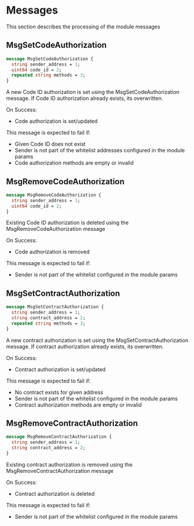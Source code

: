 # Messages

This section describes the processing of the module messages

## MsgSetCodeAuthorization

```protobuf
message MsgSetCodeAuthorization {
  string sender_address = 1;
  uint64 code_id = 2;
  repeated string methods = 3;
}
```

A new Code ID authorization is set using the MsgSetCodeAuthorization message. If Code ID authorization already exists, its overwritten.

On Success:
* Code authorization is set/updated 

This message is expected to fail if:
* Given Code ID does not exist
* Sender is not part of the whitelist addresses configured in the module params
* Code authorization methods are empty or invalid


## MsgRemoveCodeAuthorization

```protobuf
message MsgRemoveCodeAuthorization {
  string sender_address = 1;
  uint64 code_id = 2;
}
```

Existing Code ID authorization is deleted using the MsgRemoveCodeAuthorization message

On Success:
* Code authorization is removed

This message is expected to fail if:
* Sender is not part of the whitelist configured in the module params


## MsgSetContractAuthorization

```protobuf
message MsgSetContractAuthorization {
  string sender_address = 1;
  string contract_address = 2;
  repeated string methods = 3;
}
```

A new contract authorization is set using the MsgSetContractAuthorization message. If contract authorization already exists, its overwritten.


On Success:
* Contract authorization is set/updated 

This message is expected to fail if:
* No contract exists for given address
* Sender is not part of the whitelist configured in the module params
* Contract authorization methods are empty or invalid


## MsgRemoveContractAuthorization

```protobuf
message MsgRemoveContractAuthorization {
  string sender_address = 1;
  string contract_address = 2;
}
```

Existing contract authorization is removed using the MsgRemoveContractAuthorization message

On Success:
* Contract authorization is deleted

This message is expected to fail if:
* Sender is not part of the whitelist configured in the module params
